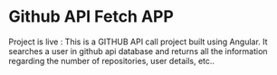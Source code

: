 # Github API Fetch APP
Project is live : <a href="https://rushabh-wadkar.github.io/github-api/"></a>
This is a GITHUB API call project built using Angular. It searches a user in github api database and returns all the information regarding the number of repositories, user details, etc..
